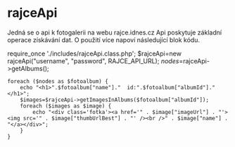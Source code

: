 rajceApi
========

Jedná se o api k fotogalerii na webu rajce.idnes.cz
Api poskytuje základní operace získávání dat. 
O použití více napoví následující blok kódu.

require_once  './includes/rajceApi.class.php';
    $rajceApi=new rajceApi("username", "password", RAJCE_API_URL);
    $nodes=$rajceApi->getAlbums();
    
    foreach ($nodes as $fotoalbum) {   
        echo "<h1>".$fotoalbum["name"]."  id:".$fotoalbum["albumId"]."</h1>";   
        $images=$rajceApi->getImagesInAlbums($fotoalbum["albumId"]);
        foreach ($images as $image) {
            echo "<div class='fotka'><a href='" . $image["imageUrl"] . "'><img src='" . $image["thumbUrlBest"] . "' /><br />" . $image["name"] . "</a></div>";
        }
    }
